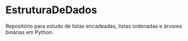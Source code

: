 # EstruturaDeDados
Repositório para estudo de listas encadeadas, listas ordenadas e árvores binárias em Python.
